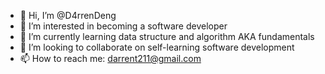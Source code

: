- 👋 Hi, I’m @D4rrenDeng
- 👀 I’m interested in becoming a software developer  
- 🌱 I’m currently learning data structure and algorithm AKA fundamentals
- 💞️ I’m looking to collaborate on self-learning software development
- 📫 How to reach me: darrent211@gmail.com

<!---
D4rrenDeng/D4rrenDeng is a ✨ special ✨ repository because its `README.md` (this file) appears on your GitHub profile.
You can click the Preview link to take a look at your changes.
--->
